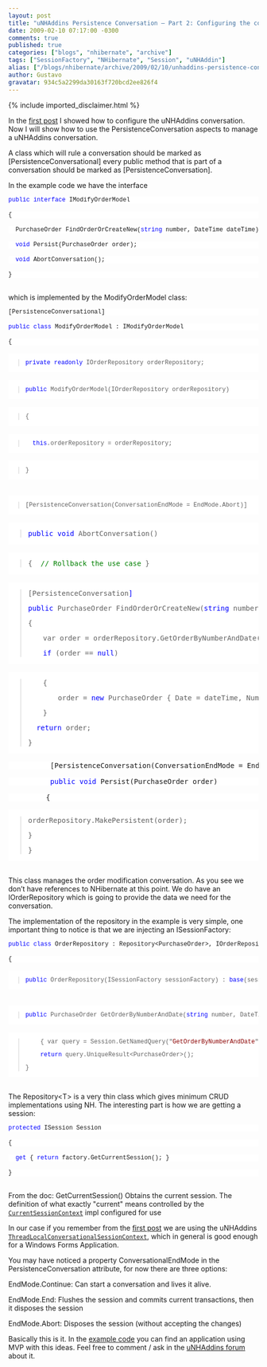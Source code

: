 ```yaml
---
layout: post
title: "uNHAddins Persistence Conversation – Part 2: Configuring the conversation"
date: 2009-02-10 07:17:00 -0300
comments: true
published: true
categories: ["blogs", "nhibernate", "archive"]
tags: ["SessionFactory", "NHibernate", "Session", "uNHAddin"]
alias: ["/blogs/nhibernate/archive/2009/02/10/unhaddins-persistence-conversation-part-2-configuring-the-conversation.aspx"]
author: Gustavo
gravatar: 934c5a2299da30163f720bcd2ee826f4
---
```

{% include imported_disclaimer.html %}
<p>In the <a href="http://gustavoringel.blogspot.com/2009/02/unhaddins-persistence-conversation-part.html" target="_blank">first post</a> I showed how to configure the uNHAddins conversation. Now I will show how to use the PersistenceConversation aspects to manage a uNHAddins conversation.</p>
<p>A class which will rule a conversation should be marked as [PersistenceConversational] every public method that is part of a conversation should be marked as [PersistenceConversation]. </p>
<p>In the example code we have the interface </p>
<pre><pre style="margin: 0em; font-size: 12px; width: 100%; font-family: consolas,'Courier New',courier,monospace; background-color: #ffffff;"><span style="color: #0000ff;">public</span> <span style="color: #0000ff;">interface</span> IModifyOrderModel</pre>
<pre style="margin: 0em; font-size: 12px; width: 100%; font-family: consolas,'Courier New',courier,monospace; background-color: #ffffff;">{</pre>
<pre style="margin: 0em; font-size: 12px; width: 100%; font-family: consolas,'Courier New',courier,monospace; background-color: #ffffff;">  PurchaseOrder FindOrderOrCreateNew(<span style="color: #0000ff;">string</span> number, DateTime dateTime);</pre>
<pre style="margin: 0em; font-size: 12px; width: 100%; font-family: consolas,'Courier New',courier,monospace; background-color: #ffffff;">  <span style="color: #0000ff;">void</span> Persist(PurchaseOrder order);</pre>
<pre style="margin: 0em; font-size: 12px; width: 100%; font-family: consolas,'Courier New',courier,monospace; background-color: #ffffff;">  <span style="color: #0000ff;">void</span> AbortConversation();</pre>
<pre style="margin: 0em; font-size: 12px; width: 100%; font-family: consolas,'Courier New',courier,monospace; background-color: #ffffff;">}</pre>
</pre>
<p>
which is implemented by the ModifyOrderModel class:</p>
<pre><pre style="margin: 0em; font-size: 12px; width: 100%; font-family: consolas,'Courier New',courier,monospace; background-color: #ffffff;">[PersistenceConversational]</pre>
<pre style="margin: 0em; font-size: 12px; width: 100%; font-family: consolas,'Courier New',courier,monospace; background-color: #ffffff;"><span style="color: #0000ff;">public</span> <span style="color: #0000ff;">class</span> ModifyOrderModel : IModifyOrderModel</pre>
<pre style="margin: 0em; font-size: 12px; width: 100%; font-family: consolas,'Courier New',courier,monospace; background-color: #ffffff;">{</pre>
<pre style="margin: 0em; font-size: 12px; width: 100%; font-family: consolas,'Courier New',courier,monospace; background-color: #ffffff;"><blockquote><p><span style="color: #0000ff;">private</span> <span style="color: #0000ff;">readonly</span> IOrderRepository orderRepository;</p></blockquote></pre>
<pre style="margin: 0em; font-size: 12px; width: 100%; font-family: consolas,'Courier New',courier,monospace; background-color: #ffffff;"><blockquote><p><span style="color: #0000ff;">public</span> ModifyOrderModel(IOrderRepository orderRepository)</p></blockquote></pre>
<pre style="margin: 0em; font-size: 12px; width: 100%; font-family: consolas,'Courier New',courier,monospace; background-color: #ffffff;"><blockquote><p>{</p></blockquote></pre>
<pre style="margin: 0em; font-size: 12px; width: 100%; font-family: consolas,'Courier New',courier,monospace; background-color: #ffffff;"><blockquote><p><span style="color: #0000ff;"><span style="color: #333333;">  </span>this</span>.orderRepository = orderRepository;</p></blockquote></pre>
<pre style="margin: 0em; font-size: 12px; width: 100%; font-family: consolas,'Courier New',courier,monospace; background-color: #ffffff;"><blockquote><p>}</p></blockquote></pre>
<pre style="margin: 0em; font-size: 12px; width: 100%; font-family: consolas,'Courier New',courier,monospace; background-color: #ffffff;"></pre>
<pre style="margin: 0em; font-size: 12px; width: 100%; font-family: consolas,'Courier New',courier,monospace; background-color: #ffffff;"><blockquote><p>[PersistenceConversation(ConversationEndMode = EndMode.Abort)]</p></blockquote></pre>
<pre style="margin: 0em; width: 100%; background-color: #ffffff;" size="12px" face="consolas,'Courier New',courier,monospace"><blockquote><p><span style="color: #0000ff;">public</span> <span style="color: #0000ff;">void</span> AbortConversation()</p></blockquote></pre>
<pre style="margin: 0em; width: 100%; background-color: #ffffff;" size="12px" face="consolas,'Courier New',courier,monospace"><blockquote><p>{<span style="color: #008000;"><span style="color: #333333;">  </span>// Rollback the use case </span>}</p></blockquote></pre>
<pre style="margin: 0em; width: 100%; background-color: #ffffff;" size="12px" face="consolas,'Courier New',courier,monospace"><blockquote><p>[PersistenceConversation<span style="color: #0000ff;">]</span></p><p><span style="color: #0000ff;">public</span> PurchaseOrder FindOrderOrCreateNew(<span style="color: #0000ff;">string</span> number, DateTime dateTime)</p><p>{</p><p style="padding-left: 30px;">var order = orderRepository.GetOrderByNumberAndDate(number, dateTime.Date);<span style="color: #0000ff;"><br /></span></p><p style="padding-left: 30px;"><span style="color: #0000ff;">if</span> (order == <span style="color: #0000ff;">null</span>)</p></blockquote></pre>
<pre style="margin: 0em; width: 100%; background-color: #ffffff;" size="12px" face="consolas,'Courier New',courier,monospace"><blockquote><p style="padding-left: 30px;">{</p><p style="padding-left: 60px;">order = <span style="color: #0000ff;">new</span> PurchaseOrder { Date = dateTime, Number = number }; </p><p style="padding-left: 30px;">}</p><p><span style="color: #0000ff;">  return</span> order;</p><p>}</p></blockquote></pre>
<pre style="margin: 0em; width: 100%; background-color: #ffffff;" size="12px" face="consolas,'Courier New',courier,monospace">          [PersistenceConversation(ConversationEndMode = EndMode.End)]</pre>
<pre style="margin: 0em; width: 100%; background-color: #ffffff;" size="12px" face="consolas,'Courier New',courier,monospace"><span style="color: #0000ff;"><span style="color: #333333;">          </span>public</span> <span style="color: #0000ff;">void</span> Persist(PurchaseOrder order)</pre>
<pre style="margin: 0em; width: 100%; background-color: #ffffff;" size="12px" face="consolas,'Courier New',courier,monospace">         {</pre>
<pre style="margin: 0em; width: 100%; background-color: #ffffff;" size="12px" face="consolas,'Courier New',courier,monospace"><blockquote><p>orderRepository.MakePersistent(order);</p><p>}</p><p>}</p></blockquote></pre>
</pre>
<p>This class manages the order modification conversation. As you see we don&rsquo;t have references to NHibernate at this point. We do have an IOrderRepository which is going to provide the data we need for the conversation.</p>
<p>The implementation of the repository in the example is very simple, one important thing to notice is that we are injecting an ISessionFactory:</p>
<pre><pre style="margin: 0em; font-size: 12px; width: 100%; font-family: consolas,'Courier New',courier,monospace; background-color: #ffffff;"><span style="color: #0000ff;">public</span> <span style="color: #0000ff;">class</span> OrderRepository : Repository&lt;PurchaseOrder&gt;, IOrderRepository</pre>
<pre style="margin: 0em; font-size: 12px; width: 100%; font-family: consolas,'Courier New',courier,monospace; background-color: #ffffff;">{</pre>
<pre style="margin: 0em; font-size: 12px; width: 100%; font-family: consolas,'Courier New',courier,monospace; background-color: #ffffff;"><blockquote><p><span style="color: #0000ff;">public</span> OrderRepository(ISessionFactory sessionFactory) : <span style="color: #0000ff;">base</span>(sessionFactory) { }</p></blockquote></pre>
<pre style="margin: 0em; font-size: 12px; width: 100%; font-family: consolas,'Courier New',courier,monospace; background-color: #ffffff;"></pre>
<pre style="margin: 0em; font-size: 12px; width: 100%; font-family: consolas,'Courier New',courier,monospace; background-color: #ffffff;"><blockquote><p><span style="color: #0000ff;">public</span> PurchaseOrder GetOrderByNumberAndDate(<span style="color: #0000ff;">string</span> number, DateTime dateTime)</p></blockquote></pre>
<pre style="margin: 0em; font-size: 12px; width: 100%; font-family: consolas,'Courier New',courier,monospace; background-color: #ffffff;"><blockquote><p style="padding-left: 30px;">{ var query = Session.GetNamedQuery("<span style="color: #8b0000;">GetOrderByNumberAndDate</span>").SetParameter("<span style="color: #8b0000;">number</span>", number).SetParameter("<span style="color: #8b0000;">dateTime</span>", dateTime); <span style="color: #0000ff;"><br /></span></p><p style="padding-left: 30px;"><span style="color: #0000ff;">return</span> query.UniqueResult&lt;PurchaseOrder&gt;();</p><p>}</p></blockquote></pre>
</pre>
<p>
The Repository&lt;T&gt; is a very thin class which gives minimum CRUD implementations using NH. The interesting part is how we are getting a session:</p>
<pre><pre style="margin: 0em; font-size: 12px; width: 100%; font-family: consolas,'Courier New',courier,monospace; background-color: #ffffff;"><span style="color: #0000ff;">protected</span> ISession Session</pre>
<pre style="margin: 0em; font-size: 12px; width: 100%; font-family: consolas,'Courier New',courier,monospace; background-color: #ffffff;">{</pre>
<pre style="margin: 0em; font-size: 12px; width: 100%; font-family: consolas,'Courier New',courier,monospace; background-color: #ffffff;">  <span style="color: #0000ff;">get</span> { <span style="color: #0000ff;">return</span> factory.GetCurrentSession(); }</pre>
<pre style="margin: 0em; font-size: 12px; width: 100%; font-family: consolas,'Courier New',courier,monospace; background-color: #ffffff;">}</pre>
</pre>
<p>From the doc: GetCurrentSession() Obtains the current session. The definition of what exactly "current" means controlled by the <a href="http://www.hibernate.org/hib_docs/v3/api/org/hibernate/context/CurrentSessionContext.html"><code>CurrentSessionContext</code></a> impl configured for use</p>
<p>In our case if you remember from the <a href="http://gustavoringel.blogspot.com/2009/02/unhaddins-persistence-conversation-part.html" target="_blank">first post</a> we are using the uNHAddins <a href="http://www.hibernate.org/hib_docs/v3/api/org/hibernate/context/CurrentSessionContext.html"><code>ThreadLocalConversationalSessionContext</code></a>, which in general is good enough for a Windows Forms Application.</p>
<p>
You may have noticed a property ConversationalEndMode in the PersistenceConversation attribute, for now there are three options:</p>
<p>EndMode.Continue: Can start a conversation and lives it alive.</p>
<p>EndMode.End: Flushes the session and commits current transactions, then it disposes the session</p>
<p>EndMode.Abort: Disposes the session (without accepting the changes)</p>
<p>
Basically this is it. In the <a href="http://unhaddins.googlecode.com/svn/trunk/Examples/uNHAddins.Examples.SessionManagement/" target="_blank">example code</a> you can find an application using MVP with this ideas. Feel free to comment / ask in the <a href="http://groups.google.com/group/unhaddins" target="_blank">uNHAddins forum</a> about it.</p>
